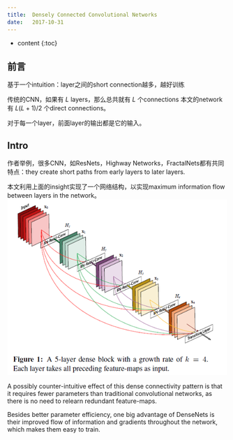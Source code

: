 ```yaml
--- 
title:  Densely Connected Convolutional Networks
date:   2017-10-31
---
```




* content
{:toc}

## 前言
基于一个intuition：layer之间的short connection越多，越好训练

传统的CNN，如果有 $L$ layers，那么总共就有 $L$ 个connections
本文的network有 $L(L+1)/2$ 个direct connections。

对于每一个layer，前面layer的输出都是它的输入。

## Intro
作者举例，很多CNN，如ResNets，Highway Networks，FractalNets都有共同特点：they
create short paths from early layers to later layers.


本文利用上面的insight实现了一个网络结构，以实现maximum information flow between layers in the network。
![](DenselyConnectedConvolutionalNetworks\fig1.png)

A possibly counter-intuitive effect of this dense connectivity pattern is that it requires fewer parameters than traditional convolutional networks, as there is no need to relearn redundant feature-maps.

Besides better parameter efficiency, one big advantage of DenseNets is their improved flow of information and gradients throughout the network, which makes them easy to train.